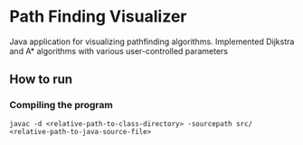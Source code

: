 # Path Finding Visualizer

Java application for visualizing pathfinding algorithms. Implemented Dijkstra and A* algorithms with various user-controlled parameters

## How to run
### Compiling the program
```
javac -d <relative-path-to-class-directory> -sourcepath src/ <relative-path-to-java-source-file>
```

